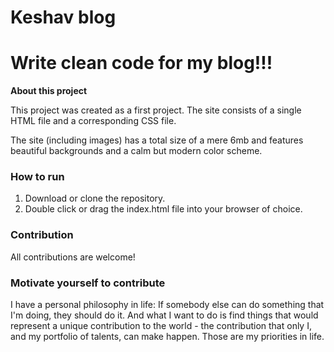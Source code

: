 # Keshav blog
# Write clean code for my blog!!!

**About this project**

This project was created as a first project. The site consists of a single HTML file and a corresponding CSS file.

The site (including images) has a total size of a mere 6mb and features beautiful backgrounds and a calm but modern color scheme.

### How to run 

1. Download or clone the repository.
2. Double click or drag the index.html file into your browser of choice.

### Contribution

All contributions are welcome!

### Motivate yourself to contribute

I have a personal philosophy in life: If somebody else can do something that I'm doing, they should do it. And what I want to do is find things that would represent a unique contribution to the world - the contribution that only I, and my portfolio of talents, can make happen. Those are my priorities in life.

